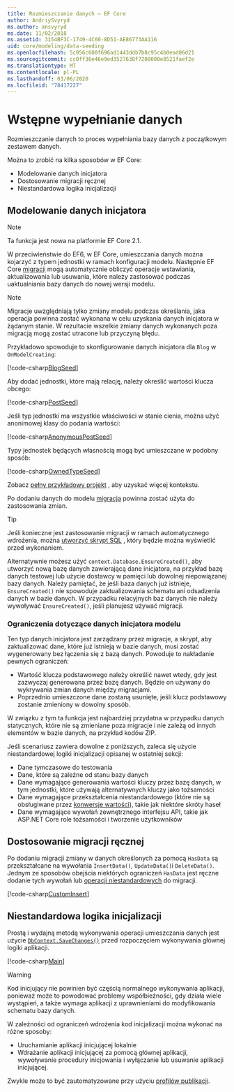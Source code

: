 ```yaml
---
title: Rozmieszczanie danych — EF Core
author: AndriySvyryd
ms.author: ansvyryd
ms.date: 11/02/2018
ms.assetid: 3154BF3C-1749-4C60-8D51-AE86773AA116
uid: core/modeling/data-seeding
ms.openlocfilehash: 5c056c600f696ad1443ddb7b8c95c4b0ead06d21
ms.sourcegitcommit: cc0ff36e46e9ed3527638f7208000e8521faef2e
ms.translationtype: MT
ms.contentlocale: pl-PL
ms.lasthandoff: 03/06/2020
ms.locfileid: "78417227"
---
```

# <a name="data-seeding"></a>Wstępne wypełnianie danych

Rozmieszczanie danych to proces wypełniania bazy danych z początkowym zestawem danych.

Można to zrobić na kilka sposobów w EF Core:

* Modelowanie danych inicjatora
* Dostosowanie migracji ręcznej
* Niestandardowa logika inicjalizacji

## <a name="model-seed-data"></a>Modelowanie danych inicjatora

> [!NOTE]
> Ta funkcja jest nowa na platformie EF Core 2.1.

W przeciwieństwie do EF6, w EF Core, umieszczania danych można kojarzyć z typem jednostki w ramach konfiguracji modelu. Następnie EF Core [migracji](xref:core/managing-schemas/migrations/index) mogą automatycznie obliczyć operacje wstawiania, aktualizowania lub usuwania, które należy zastosować podczas uaktualniania bazy danych do nowej wersji modelu.

> [!NOTE]
> Migracje uwzględniają tylko zmiany modelu podczas określania, jaka operacja powinna zostać wykonana w celu uzyskania danych inicjatora w żądanym stanie. W rezultacie wszelkie zmiany danych wykonanych poza migracją mogą zostać utracone lub przyczyną błędu.

Przykładowo spowoduje to skonfigurowanie danych inicjatora dla `Blog` w `OnModelCreating`:

[!code-csharp[BlogSeed](../../../samples/core/Modeling/DataSeeding/DataSeedingContext.cs?name=BlogSeed)]

Aby dodać jednostki, które mają relację, należy określić wartości klucza obcego:

[!code-csharp[PostSeed](../../../samples/core/Modeling/DataSeeding/DataSeedingContext.cs?name=PostSeed)]

Jeśli typ jednostki ma wszystkie właściwości w stanie cienia, można użyć anonimowej klasy do podania wartości:

[!code-csharp[AnonymousPostSeed](../../../samples/core/Modeling/DataSeeding/DataSeedingContext.cs?name=AnonymousPostSeed)]

Typy jednostek będących własnością mogą być umieszczane w podobny sposób:

[!code-csharp[OwnedTypeSeed](../../../samples/core/Modeling/DataSeeding/DataSeedingContext.cs?name=OwnedTypeSeed)]

Zobacz [pełny przykładowy projekt](https://github.com/dotnet/EntityFramework.Docs/tree/master/samples/core/Modeling/DataSeeding) , aby uzyskać więcej kontekstu.

Po dodaniu danych do modelu [migracja](xref:core/managing-schemas/migrations/index) powinna zostać użyta do zastosowania zmian.

> [!TIP]
> Jeśli konieczne jest zastosowanie migracji w ramach automatycznego wdrożenia, można [utworzyć skrypt SQL](xref:core/managing-schemas/migrations/index#generate-sql-scripts) , który będzie można wyświetlić przed wykonaniem.

Alternatywnie możesz użyć `context.Database.EnsureCreated()`, aby utworzyć nową bazę danych zawierającą dane inicjatora, na przykład bazę danych testowej lub użycie dostawcy w pamięci lub dowolnej niepowiązanej bazy danych. Należy pamiętać, że jeśli baza danych już istnieje, `EnsureCreated()` nie spowoduje zaktualizowania schematu ani odsadzenia danych w bazie danych. W przypadku relacyjnych baz danych nie należy wywoływać `EnsureCreated()`, jeśli planujesz używać migracji.

### <a name="limitations-of-model-seed-data"></a>Ograniczenia dotyczące danych inicjatora modelu

Ten typ danych inicjatora jest zarządzany przez migracje, a skrypt, aby zaktualizować dane, które już istnieją w bazie danych, musi zostać wygenerowany bez łączenia się z bazą danych. Powoduje to nakładanie pewnych ograniczeń:

* Wartość klucza podstawowego należy określić nawet wtedy, gdy jest zazwyczaj generowana przez bazę danych. Będzie on używany do wykrywania zmian danych między migracjami.
* Poprzednio umieszczone dane zostaną usunięte, jeśli klucz podstawowy zostanie zmieniony w dowolny sposób.

W związku z tym ta funkcja jest najbardziej przydatna w przypadku danych statycznych, które nie są zmieniane poza migracje i nie zależą od innych elementów w bazie danych, na przykład kodów ZIP.

Jeśli scenariusz zawiera dowolne z poniższych, zaleca się użycie niestandardowej logiki inicjalizacji opisanej w ostatniej sekcji:

* Dane tymczasowe do testowania
* Dane, które są zależne od stanu bazy danych
* Dane wymagające generowania wartości kluczy przez bazę danych, w tym jednostki, które używają alternatywnych kluczy jako tożsamości
* Dane wymagające przekształcenia niestandardowego (które nie są obsługiwane przez [konwersje wartości](xref:core/modeling/value-conversions)), takie jak niektóre skróty haseł
* Dane wymagające wywołań zewnętrznego interfejsu API, takie jak ASP.NET Core role tożsamości i tworzenie użytkowników

## <a name="manual-migration-customization"></a>Dostosowanie migracji ręcznej

Po dodaniu migracji zmiany w danych określonych za pomocą `HasData` są przekształcane na wywołania `InsertData()`, `UpdateData()`i `DeleteData()`. Jednym ze sposobów obejścia niektórych ograniczeń `HasData` jest ręczne dodanie tych wywołań lub [operacji niestandardowych](xref:core/managing-schemas/migrations/operations) do migracji.

[!code-csharp[CustomInsert](../../../samples/core/Modeling/DataSeeding/Migrations/20181102235626_Initial.cs?name=CustomInsert)]

## <a name="custom-initialization-logic"></a>Niestandardowa logika inicjalizacji

Prostą i wydajną metodą wykonywania operacji umieszczania danych jest użycie [`DbContext.SaveChanges()`](xref:core/saving/index) przed rozpoczęciem wykonywania głównej logiki aplikacji.

[!code-csharp[Main](../../../samples/core/Modeling/DataSeeding/Program.cs?name=CustomSeeding)]

> [!WARNING]
> Kod inicjujący nie powinien być częścią normalnego wykonywania aplikacji, ponieważ może to powodować problemy współbieżności, gdy działa wiele wystąpień, a także wymaga aplikacji z uprawnieniami do modyfikowania schematu bazy danych.

W zależności od ograniczeń wdrożenia kod inicjalizacji można wykonać na różne sposoby:

* Uruchamianie aplikacji inicjującej lokalnie
* Wdrażanie aplikacji inicjującej za pomocą głównej aplikacji, wywoływanie procedury inicjowania i wyłączanie lub usuwanie aplikacji inicjującej.

Zwykle może to być zautomatyzowane przy użyciu [profilów publikacji](/aspnet/core/host-and-deploy/visual-studio-publish-profiles).
